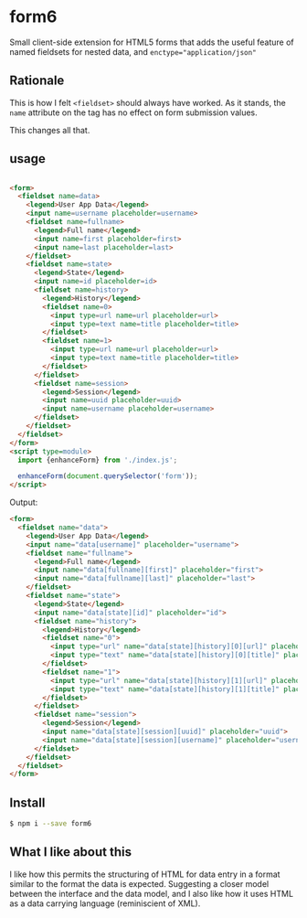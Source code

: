 # form6

Small client-side extension for HTML5 forms that adds the useful feature of named fieldsets for nested data, and `enctype="application/json"`

## Rationale

This is how I felt `<fieldset>` should always have worked. As it stands, the `name` attribute on the tag has no effect on form submission values.

This changes all that.

## usage

```html

<form>
  <fieldset name=data>
    <legend>User App Data</legend>
    <input name=username placeholder=username>
    <fieldset name=fullname>
      <legend>Full name</legend>
      <input name=first placeholder=first>
      <input name=last placeholder=last>
    </fieldset>
    <fieldset name=state>
      <legend>State</legend>
      <input name=id placeholder=id>
      <fieldset name=history>
        <legend>History</legend>
        <fieldset name=0>
          <input type=url name=url placeholder=url>
          <input type=text name=title placeholder=title>
        </fieldset>
        <fieldset name=1>
          <input type=url name=url placeholder=url>
          <input type=text name=title placeholder=title>
        </fieldset>
      </fieldset>
      <fieldset name=session>
        <legend>Session</legend>
        <input name=uuid placeholder=uuid>
        <input name=username placeholder=username>
      </fieldset>
    </fieldset>
  </fieldset>
</form>
<script type=module>
  import {enhanceForm} from './index.js';

  enhanceForm(document.querySelector('form'));
</script>
```

Output:

```html
<form>
  <fieldset name="data">
    <legend>User App Data</legend>
    <input name="data[username]" placeholder="username">
    <fieldset name="fullname">
      <legend>Full name</legend>
      <input name="data[fullname][first]" placeholder="first">
      <input name="data[fullname][last]" placeholder="last">
    </fieldset>
    <fieldset name="state">
      <legend>State</legend>
      <input name="data[state][id]" placeholder="id">
      <fieldset name="history">
        <legend>History</legend>
        <fieldset name="0">
          <input type="url" name="data[state][history][0][url]" placeholder="url">
          <input type="text" name="data[state][history][0][title]" placeholder="title">
        </fieldset>
        <fieldset name="1">
          <input type="url" name="data[state][history][1][url]" placeholder="url">
          <input type="text" name="data[state][history][1][title]" placeholder="title">
        </fieldset>
      </fieldset>
      <fieldset name="session">
        <legend>Session</legend>
        <input name="data[state][session][uuid]" placeholder="uuid">
        <input name="data[state][session][username]" placeholder="username">
      </fieldset>
    </fieldset>
  </fieldset>
</form>
```

## Install

```bash
$ npm i --save form6
```

## What I like about this

I like how this permits the structuring of HTML for data entry in a format similar to the format the data is expected. Suggesting a closer model between the interface and the data model, and I also like how it uses HTML as a data carrying language (reminiscient of XML).




